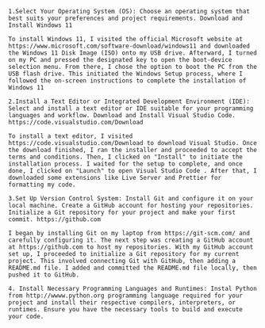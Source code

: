     1.Select Your Operating System (OS): Choose an operating system that best suits your preferences and project requirements. Download and Install Windows 11

    To install Windows 11, I visited the official Microsoft website at https://www.microsoft.com/software-download/windows11 and downloaded the Windows 11 Disk Image (ISO) onto my USB drive. Afterward, I turned on my PC and pressed the designated key to open the boot-device selection menu. From there, I chose the option to boot the PC from the USB flash drive. This initiated the Windows Setup process, where I followed the on-screen instructions to complete the installation of Windows 11

    2.Install a Text Editor or Integrated Development Environment (IDE): Select and install a text editor or IDE suitable for your programming languages and workflow. Download and Install Visual Studio Code. https://code.visualstudio.com/Download

    To install a text editor, I visited https://code.visualstudio.com/Download to download Visual Studio. Once the download finished, I ran the installer and proceeded to accept the terms and conditions. Then, I clicked on "Install" to initiate the installation process. I waited for the setup to complete, and once done, I clicked on "Launch" to open Visual Studio Code . After that, I downloaded some extensions like Live Server and Prettier for formatting my code.

    3.Set Up Version Control System: Install Git and configure it on your local machine. Create a GitHub account for hosting your repositories. Initialize a Git repository for your project and make your first commit. https://github.com

    I began by installing Git on my laptop from https://git-scm.com/ and carefully configuring it. The next step was creating a GitHub account at https://github.com to host my repositories. With my GitHub account set up, I proceeded to initialize a Git repository for my current project. This involved connecting Git with GitHub, then adding a README.md file. I added and committed the README.md file locally, then pushed it to GitHub.

    4. Install Necessary Programming Languages and Runtimes: Instal Python from http://wwww.python.org programming language required for your project and install their respective compilers, interpreters, or runtimes. Ensure you have the necessary tools to build and execute your code.
